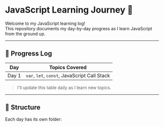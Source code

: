 # JavaScript Learning Journey 🚀

Welcome to my JavaScript learning log!  
This repository documents my day-by-day progress as I learn JavaScript from the ground up.

---

## 📅 Progress Log

| Day | Topics Covered |
|-----|----------------|
| Day 1 | `var`, `let`, `const`, JavaScript Call Stack |

> I'll update this table daily as I learn new topics.

---

## 📂 Structure

Each day has its own folder:
